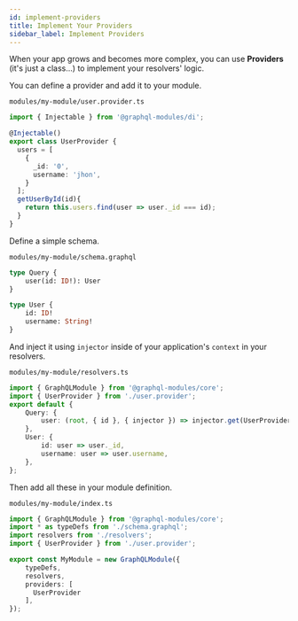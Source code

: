 ```yaml
---
id: implement-providers
title: Implement Your Providers
sidebar_label: Implement Providers
---
```


When your app grows and becomes more complex, you can use **Providers** (it's just a class...) to implement your resolvers' logic.

You can define a provider and add it to your module.

`modules/my-module/user.provider.ts`

```typescript
import { Injectable } from '@graphql-modules/di';

@Injectable()
export class UserProvider {
  users = [
    {
      _id: '0',
      username: 'jhon',
    }
  ];
  getUserById(id){
    return this.users.find(user => user._id === id);
  }
}
```

Define a simple schema.

`modules/my-module/schema.graphql`

```graphql
type Query {
    user(id: ID!): User
}

type User {
    id: ID!
    username: String!
}
```

And inject it using `injector` inside of your application's `context` in your resolvers.

`modules/my-module/resolvers.ts`

```typescript
import { GraphQLModule } from '@graphql-modules/core';
import { UserProvider } from './user.provider';
export default {
    Query: {
        user: (root, { id }, { injector }) => injector.get(UserProvider).getUserById(id),
    },
    User: {
        id: user => user._id,
        username: user => user.username,
    },
};
```

Then add all these in your module definition.

`modules/my-module/index.ts`

```typescript
import { GraphQLModule } from '@graphql-modules/core';
import * as typeDefs from './schema.graphql';
import resolvers from './resolvers';
import { UserProvider } from './user.provider';

export const MyModule = new GraphQLModule({
    typeDefs,
    resolvers,
    providers: [
      UserProvider
    ],
});
```

